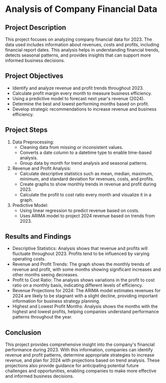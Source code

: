 # Analysis of Company Financial Data
## Project Description
This project focuses on analyzing company financial data for 2023. The data used includes information about revenues, costs and profits, including financial report dates. This analysis helps in understanding financial trends, detects seasonal patterns, and provides insights that can support more informed business decisions.
## Project Objectives
- Identify and analyze revenue and profit trends throughout 2023.
- Calculate profit margin every month to measure business efficiency.
- Using a predictive model to forecast next year's revenue (2024).
- Determine the best and lowest performing months based on profit.
- Develop strategic recommendations to increase revenue and business efficiency.
## Project Steps
1. Data Preprocessing:
    - Cleaning data from missing or inconsistent values.
    - Converts a date column to a datetime type to enable time-based analysis.
    - Group data by month for trend analysis and seasonal patterns.
2. Revenue and Profit Analysis:
    - Calculate descriptive statistics such as mean, median, maximum, minimum, and standard deviation for revenues, costs, and profits.
    - Create graphs to show monthly trends in revenue and profit during 2023.
    - Calculate the profit to cost ratio every month and visualize it in a graph.
3. Predictive Model:
    - Using linear regression to predict revenue based on costs.
    - Uses ARIMA model to project 2024 revenue based on trends from 2023.
## Results and Findings
- Descriptive Statistics: Analysis shows that revenue and profits will fluctuate throughout 2023. Profits tend to be influenced by varying operating costs.
- Revenue and Profit Trends: The graph shows the monthly trends of revenue and profit, with some months showing significant increases and other months seeing decreases.
- Profit to Cost Ratio: The analysis shows variations in the profit to cost ratio on a monthly basis, indicating different levels of efficiency.
- Revenue Projections for 2024: The ARIMA model estimates revenues for 2024 are likely to be stagnant with a slight decline, providing important information for business strategy planning.
- Highest and Lowest Profit Months: Analysis shows the months with the highest and lowest profits, helping companies understand performance patterns throughout the year.
## Conclusion
This project provides comprehensive insight into the company's financial performance during 2023. With this information, companies can identify revenue and profit patterns, determine appropriate strategies to increase revenue, and plan for 2024 with projections based on trend analysis. These projections also provide guidance for anticipating potential future challenges and opportunities, enabling companies to make more effective and informed business decisions.
